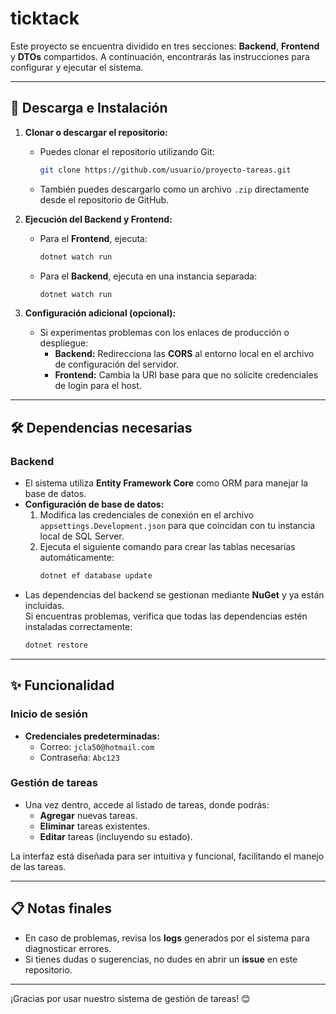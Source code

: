 # ticktack

Este proyecto se encuentra dividido en tres secciones: **Backend**, **Frontend** y **DTOs** compartidos. A continuación, encontrarás las instrucciones para configurar y ejecutar el sistema.

---

## 🚀 Descarga e Instalación

1. **Clonar o descargar el repositorio:**
   - Puedes clonar el repositorio utilizando Git:
     ```bash
     git clone https://github.com/usuario/proyecto-tareas.git
     ```
   - También puedes descargarlo como un archivo `.zip` directamente desde el repositorio de GitHub.

2. **Ejecución del Backend y Frontend:**
   - Para el **Frontend**, ejecuta:
     ```bash
     dotnet watch run
     ```
   - Para el **Backend**, ejecuta en una instancia separada:
     ```bash
     dotnet watch run
     ```

3. **Configuración adicional (opcional):**
   - Si experimentas problemas con los enlaces de producción o despliegue:
     - **Backend:** Redirecciona las **CORS** al entorno local en el archivo de configuración del servidor.
     - **Frontend:** Cambia la URI base para que no solicite credenciales de login para el host.

---

## 🛠️ Dependencias necesarias

### Backend
- El sistema utiliza **Entity Framework Core** como ORM para manejar la base de datos.
- **Configuración de base de datos:**
  1. Modifica las credenciales de conexión en el archivo `appsettings.Development.json` para que coincidan con tu instancia local de SQL Server.
  2. Ejecuta el siguiente comando para crear las tablas necesarias automáticamente:
     ```bash
     dotnet ef database update
     ```
- Las dependencias del backend se gestionan mediante **NuGet** y ya están incluidas.  
  Si encuentras problemas, verifica que todas las dependencias estén instaladas correctamente:
     ```bash
     dotnet restore
     ```

---

## ✨ Funcionalidad

### Inicio de sesión
- **Credenciales predeterminadas:**
  - Correo: `jcla50@hotmail.com`
  - Contraseña: `Abc123`

### Gestión de tareas
- Una vez dentro, accede al listado de tareas, donde podrás:
  - **Agregar** nuevas tareas.
  - **Eliminar** tareas existentes.
  - **Editar** tareas (incluyendo su estado).

La interfaz está diseñada para ser intuitiva y funcional, facilitando el manejo de las tareas.

---

## 📋 Notas finales

- En caso de problemas, revisa los **logs** generados por el sistema para diagnosticar errores.
- Si tienes dudas o sugerencias, no dudes en abrir un **issue** en este repositorio.

---

¡Gracias por usar nuestro sistema de gestión de tareas! 😊
